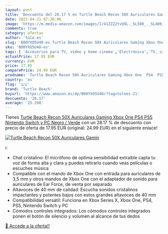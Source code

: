 ```yaml
---
layout: post
title: 'Descuento del 28.17 % en Turtle Beach Recon 50X Auriculares Gamin'
date: 2021-04-21 07:26:06
image: 'https://m.media-amazon.com/images/I/41ZZZ2tvU9L._SL500_._SL400_.jpg'
comments: true
category: ofertas
author: 'tole.es'
slug: 'B00YXO5U40-es Turtle Beach Recon 50X Auriculares Gaming Xbox One PS4 PS5...'
sku: 'B00YXO5U40-es'
tags: [ 'Accesorios para TV, vídeo y home cinema','Electrónica','TV, vídeo y home cinema','nintendo','ps4','ps5','turtle beach','xbox', ]
actualPrice: 17.95 EUR
currency: EUR
price: 17.95
comparePrice: 24.99 EUR
prodname: 'Turtle Beach Recon 50X Auriculares Gaming Xbox One  PS4  PS5  Nintendo Switch y PC  Negro / Verde'
country: 'es'
flag: '🇪🇸'
brand: 'Turtle Beach'
buyurl: 'https://www.amazon.es/dp/B00YXO5U40/?tag=tolees-21'
descuento: '28.17'
average: '25.298'
---
```


Tienes [Turtle Beach Recon 50X Auriculares Gaming Xbox One  PS4  PS5  Nintendo Switch y PC  Negro / Verde](https://www.amazon.es/dp/B00YXO5U40/?tag=tolees-21) con un 28.17 % de descuento con precio de oferta de 17.95 EUR (original: 24.99 EUR) en el siguiente enlace!

[![Turtle Beach Recon 50X Auriculares Gamin](https://m.media-amazon.com/images/I/41ZZZ2tvU9L._SL500_._SL400_.jpg)](https://www.amazon.es/dp/B00YXO5U40/?tag=tolees-21)

ℹ️:

- Chat cristalino: El micrófono de optima sensibilidad extraíble capta tu voz de forma alta y clara y puedes retirarlo cuando veas películas o escuches música
- Compatible con el mando de Xbox One con entrada para auriculares de 3,5 mm y otros mandos de Xbox One con el adaptador de sonido para auriculares de Ear Force, de venta por separado
- Altavoces de 40 mm de calidad: Escucha sonidos cristalinos impactantes y potentes bajos con estos grandes altavoces de 40 mm
- Compatibilidad versátil: Funciona en Xbox Series X, Xbox One, PS4, PS5, Nintendo Switch y PC
- Cómodos controles integrados: Los cómodos controles integrados ponen el botón de silencio y volumen al alcance de tus dedos

[🛒 Accede a la oferta!!](https://www.amazon.es/dp/B00YXO5U40/?tag=tolees-21)
